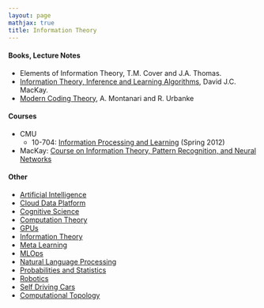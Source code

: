 ```yaml
---
layout: page
mathjax: true
title: Information Theory
---
```

#### Books, Lecture Notes
* Elements of Information Theory, T.M. Cover and J.A. Thomas.
* [Information Theory, Inference and Learning Algorithms](http://www.cs.toronto.edu/~mackay/itprnn/book.pdf), David J.C. MacKay.
* [Modern Coding Theory](http://arxiv.org/pdf/0704.2857), A. Montanari and R. Urbanke

#### Courses
* CMU
  * 10-704: [Information Processing and Learning](https://www.cs.cmu.edu/~aarti/Class/10704/) (Spring 2012)
* MacKay: [Course on Information Theory, Pattern Recognition, and Neural Networks](http://videolectures.net/course_information_theory_pattern_recognition/)

#### Other
* [Artificial Intelligence](artificial_intelligence.md)
* [Cloud Data Platform](cloud_data_platform.md)
* [Cognitive Science](cognitive_science.md)
* [Computation Theory](computation_theory.md)
* [GPUs](gpus.md)
* [Information Theory](information_theory.md)
* [Meta Learning](meta_learning.md)
* [MLOps](mlops.md)
* [Natural Language Processing](natural_language_processing.md)
* [Probabilities and Statistics](probabilities_and_statistics.md)
* [Robotics](robotics.md)
* [Self Driving Cars](self_driving_cars.md)
* [Computational Topology](computational_topology.md)
